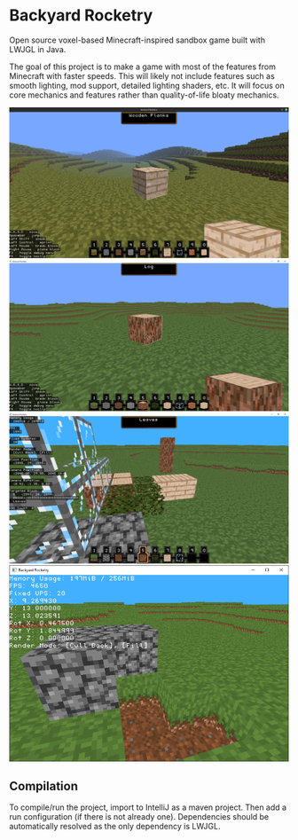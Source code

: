 # Backyard Rocketry

Open source voxel-based Minecraft-inspired sandbox game built with LWJGL in Java.

The goal of this project is to make a game with most of the features from Minecraft with faster speeds. This will likely not include features such as smooth lighting, mod support, detailed lighting shaders, etc. It will focus on core mechanics and features rather than quality-of-life bloaty mechanics.


![Screenshot of first implementation of fog](/screenshot4.png)
![Screenshot of yet another early build](/screenshot3.png)
![Screenshot of another early build](/screenshot2.png)
![Screenshot of early build](/screenshot.png)


## Compilation

To compile/run the project, import to IntelliJ as a maven project. Then add a run configuration (if there is not already one). Dependencies should be automatically resolved as the only dependency is LWJGL.

